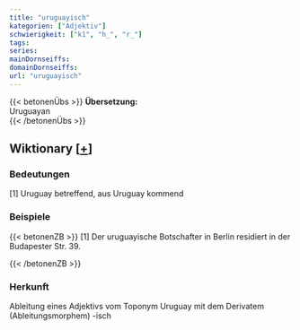```yaml
---
title: "uruguayisch"
kategorien: ["Adjektiv"]
schwierigkeit: ["k1", "h_", "r_"]
tags:
series:
mainDornseiffs:
domainDornseiffs:
url: "uruguayisch"
---
```


{{< betonenÜbs >}}
**Übersetzung:**  
Uruguayan  
{{< /betonenÜbs >}}

## Wiktionary [[+](https://de.wiktionary.org/wiki/uruguayisch)]

### Bedeutungen
[1] Uruguay betreffend, aus Uruguay kommend  

### Beispiele
{{< betonenZB >}}
[1] Der uruguayische Botschafter in Berlin residiert in der Budapester Str. 39.  

{{< /betonenZB >}}
### Herkunft
Ableitung eines Adjektivs vom Toponym Uruguay mit dem Derivatem (Ableitungsmorphem) -isch  


